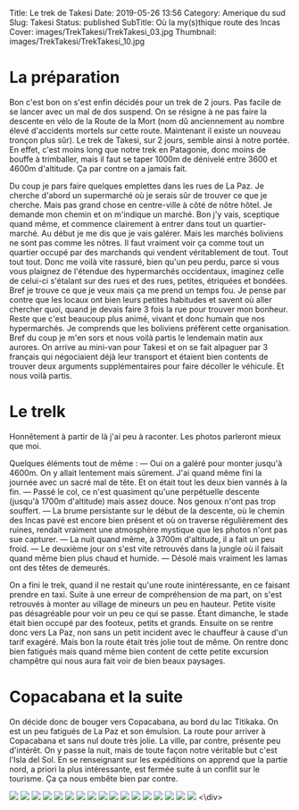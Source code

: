 Title: Le trek de Takesi
Date: 2019-05-26 13:56
Category: Amerique du sud
Slug: Takesi
Status: published
SubTitle: Où la my(s)thique route des Incas
Cover: images/TrekTakesi/TrekTakesi_03.jpg
Thumbnail: images/TrekTakesi/TrekTakesi_10.jpg

# La préparation
Bon c'est bon on s'est enfin décidés pour un trek de 2 jours. Pas facile de se lancer avec un mal de dos suspend. On se résigne à ne pas faire la descente en vélo de la Route de la Mort (nom dû anciennement au nombre élevé d'accidents mortels sur cette route. Maintenant il existe un nouveau tronçon plus sûr). Le trek de Takesi, sur 2 jours, semble ainsi à notre portée. En effet, c'est moins long que notre trek en Patagonie, donc moins de bouffe à trimballer, mais il faut se taper 1000m de dénivelé entre 3600 et 4600m d'altitude. Ça par contre on a jamais fait.

Du coup je pars faire quelques emplettes dans les rues de La Paz. Je cherche d'abord un supermarché où je serais sûr de trouver ce que je cherche. Mais pas grand chose en centre-ville à côté de nôtre hôtel. Je demande mon chemin et on m'indique un marché. Bon j'y vais, sceptique quand même, et commence clairement à entrer dans tout un quartier-marché. Au début je me dis que je vais galérer. Mais les marchés boliviens ne sont pas comme les nôtres. Il faut vraiment voir ça comme tout un quartier occupé par des marchands qui vendent véritablement de tout. Tout tout tout. Donc me voilà vite rassuré, bien qu'un peu perdu, parce si vous vous plaignez de l'étendue des hypermarchés occidentaux, imaginez celle de celui-ci s'étalant sur des rues et des rues, petites, étriquées et bondées.
Bref je trouve ce que je veux mais ça me prend un temps fou. Je pense par contre que les locaux ont bien leurs petites habitudes et savent où aller chercher quoi, quand je devais faire 3 fois la rue pour trouver mon bonheur. Reste que c'est beaucoup plus animé, vivant et donc humain que nos hypermarchés. Je comprends que les boliviens préfèrent cette organisation.  
Bref du coup je m'en sors et nous voilà partis le lendemain matin aux aurores. On arrive au mini-van pour Takesi et on se fait alpaguer par 3 français qui négociaient déjà leur transport et étaient bien contents de trouver deux arguments supplémentaires pour faire décoller le véhicule. Et nous voilà partis.

# Le trelk
Honnêtement à partir de là j'ai peu à raconter. Les photos parleront mieux que moi.

Quelques éléments tout de même :
— Oui on a galéré pour monter jusqu'à 4600m. On y allait lentement mais sûrement. J'ai quand même fini la journée avec un sacré mal de tête. Et on était tout les deux bien vannés à la fin.
— Passé le col, ce n'est quasiment qu'une perpétuelle descente (jusqu'à 1700m d'altitude) mais assez douce. Nos genoux n'ont pas trop souffert.
— La brume persistante sur le début de la descente, où le chemin des Incas pavé est encore bien présent et où on traverse régulièrement des ruines, rendait vraiment une atmosphère mystique que les photos n'ont pas sue capturer.
— La nuit quand même, à 3700m d'altitude, il a fait un peu froid.
— Le deuxième jour on s'est vite retrouvés dans la jungle où il faisait quand même bien plus chaud et humide.
— Désolé mais vraiment les lamas ont des têtes de demeurés.

On a fini le trek, quand il ne restait qu'une route inintéressante, en ce faisant prendre en taxi. Suite à une erreur de compréhension de ma part, on s'est retrouvés à monter au village de mineurs un peu en hauteur. Petite visite pas désagréable pour voir un peu ce qui se passe. Étant dimanche, le stade était bien occupé par des footeux, petits et grands.
Ensuite on se rentre donc vers La Paz, non sans un petit incident avec le chauffeur à cause d'un tarif exagéré. Mais bon la route était très jolie tout de même.
On rentre donc bien fatigués mais quand même bien content de cette petite excursion champêtre qui nous aura fait voir de bien beaux paysages.

# Copacabana et la suite
On décide donc de bouger vers Copacabana, au bord du lac Titikaka. On est un peu fatigués de La Paz et son émulsion.
La route pour arriver à Copacabana et sans nul doute très jolie. La ville, par contre, présente peu d'intérêt. On y passe la nuit, mais de toute façon notre véritable but c'est l'Isla del Sol. En se renseignant sur les expéditions on apprend que la partie nord, a priori la plus intéressante, est fermée suite à un conflit sur le tourisme. Ça ça nous embête bien par contre.

<div class="galleria" style="margin:auto">
    <img src="images/TrekTakesi/TrekTakesi_00.jpg" data-description="Le chemin des Incas">
    <img src="images/TrekTakesi/TrekTakesi_01.jpg" data-description="La fiert� se lit dans ses yeu">
    <img src="images/TrekTakesi/TrekTakesi_02.jpg">
    <img src="images/TrekTakesi/TrekTakesi_03.jpg" data-description="Mystique !">
    <img src="images/TrekTakesi/TrekTakesi_04.jpg">
    <img src="images/TrekTakesi/TrekTakesi_05.jpg">
    <img src="images/TrekTakesi/TrekTakesi_06.jpg">
    <img src="images/TrekTakesi/TrekTakesi_07.jpg">
    <img src="images/TrekTakesi/TrekTakesi_08.jpg">
    <img src="images/TrekTakesi/TrekTakesi_09.jpg">
    <img src="images/TrekTakesi/TrekTakesi_10.jpg">
    <img src="images/TrekTakesi/TrekTakesi_11.jpg">
    <img src="images/TrekTakesi/TrekTakesi_12.jpg" data-description="Notre fier campement">
    <img src="images/TrekTakesi/TrekTakesi_13.jpg">
    <img src="images/TrekTakesi/TrekTakesi_14.jpg">
    <img src="images/TrekTakesi/TrekTakesi_15.jpg">
    <img src="images/TrekTakesi/TrekTakesi_16.jpg" data-description="La plage de Copacabana...en Bolivie !">
<\div>
<script>
	(function() { 
            Galleria.loadTheme('https://cdnjs.cloudflare.com/ajax/libs/galleria/1.5.7/themes/classic/galleria.classic.min.js');
            Galleria.run('.galleria', {
                extend: function(options) {
                    Galleria.log(this)
                    Galleria.log(options)
                    this.bind('image', function(e) {
                        Galleria.log(e)
                        Galleria.log(e.imageTarget)
                        $(e.imageTarget).click(this.proxy(function() {
                        this.openLightbox();
                        }));
                    });
                }
            });
        }());
</script>
